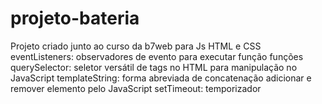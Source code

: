 # projeto-bateria
Projeto criado junto ao curso da b7web para Js
HTML e CSS
eventListeners: observadores de evento para executar função
funções
querySelector: seletor versátil de tags no HTML para manipulação no JavaScript
templateString: forma abreviada de concatenação
adicionar e remover elemento pelo JavaScript
setTimeout: temporizador
